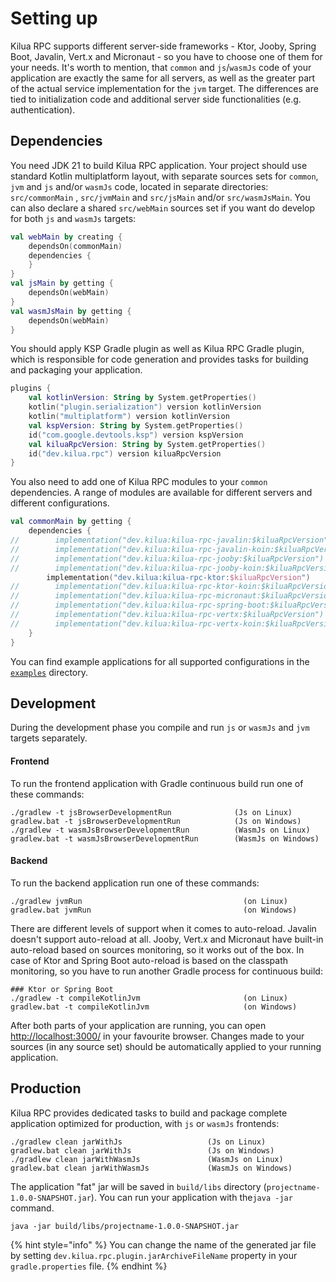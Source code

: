 # Setting up

Kilua RPC supports different server-side frameworks - Ktor, Jooby, Spring Boot, Javalin, Vert.x and Micronaut - so you have to choose one of them for your needs. It's worth to mention, that `common` and `js`/`wasmJs` code of your application are exactly the same for all servers, as well as the greater part of the actual service implementation for the `jvm` target. The differences are tied to initialization code and additional server side functionalities (e.g. authentication).

## Dependencies

You need JDK 21 to build Kilua RPC application. Your project should use standard Kotlin multiplatform layout, with separate sources sets for `common`, `jvm` and `js` and/or `wasmJs` code, located in separate directories: `src/commonMain` , `src/jvmMain`  and `src/jsMain` and/or `src/wasmJsMain`. You can also declare a shared `src/webMain` sources set if you want do develop for both `js` and `wasmJs` targets:

```kotlin
val webMain by creating {
    dependsOn(commonMain)
    dependencies {
    }
}
val jsMain by getting {
    dependsOn(webMain)
}
val wasmJsMain by getting {
    dependsOn(webMain)
}
```

You should apply KSP Gradle plugin as well as Kilua RPC Gradle plugin, which is responsible for code generation and provides tasks for building and packaging your application.

```kotlin
plugins {
    val kotlinVersion: String by System.getProperties()
    kotlin("plugin.serialization") version kotlinVersion
    kotlin("multiplatform") version kotlinVersion
    val kspVersion: String by System.getProperties()
    id("com.google.devtools.ksp") version kspVersion
    val kiluaRpcVersion: String by System.getProperties()
    id("dev.kilua.rpc") version kiluaRpcVersion
}
```

You also need to add one of Kilua RPC modules to your `common` dependencies. A range of modules are available for different servers and different configurations.&#x20;

```kotlin
val commonMain by getting {
    dependencies {
//        implementation("dev.kilua:kilua-rpc-javalin:$kiluaRpcVersion")
//        implementation("dev.kilua:kilua-rpc-javalin-koin:$kiluaRpcVersion")
//        implementation("dev.kilua:kilua-rpc-jooby:$kiluaRpcVersion")
//        implementation("dev.kilua:kilua-rpc-jooby-koin:$kiluaRpcVersion")
        implementation("dev.kilua:kilua-rpc-ktor:$kiluaRpcVersion")
//        implementation("dev.kilua:kilua-rpc-ktor-koin:$kiluaRpcVersion")
//        implementation("dev.kilua:kilua-rpc-micronaut:$kiluaRpcVersion")
//        implementation("dev.kilua:kilua-rpc-spring-boot:$kiluaRpcVersion")
//        implementation("dev.kilua:kilua-rpc-vertx:$kiluaRpcVersion")
//        implementation("dev.kilua:kilua-rpc-vertx-koin:$kiluaRpcVersion")
    }
}
```

You can find example applications for all supported configurations in the [`examples`](https://github.com/rjaros/kilua-rpc/tree/main/examples) directory.

## Development

During the development phase you compile and run `js` or `wasmJs` and `jvm` targets separately.

#### Frontend

To run the frontend application with Gradle continuous build run one of these commands:

```
./gradlew -t jsBrowserDevelopmentRun              (Js on Linux)
gradlew.bat -t jsBrowserDevelopmentRun            (Js on Windows)
./gradlew -t wasmJsBrowserDevelopmentRun          (WasmJs on Linux)
gradlew.bat -t wasmJsBrowserDevelopmentRun        (WasmJs on Windows)
```

#### Backend

To run the backend application run one of these commands:

```
./gradlew jvmRun                                    (on Linux)
gradlew.bat jvmRun                                  (on Windows)
```

There are different levels of support when it comes to auto-reload. Javalin doesn't support auto-reload at all. Jooby, Vert.x and Micronaut have built-in auto-reload based on sources monitoring, so it works out of the box. In case of Ktor and Spring Boot auto-reload is based on the classpath monitoring, so you have to run another Gradle process for continuous build:

```
### Ktor or Spring Boot
./gradlew -t compileKotlinJvm                       (on Linux)
gradlew.bat -t compileKotlinJvm                     (on Windows)
```

After both parts of your application are running, you can open [http://localhost:3000/](http://localhost:3000/) in your favourite browser. Changes made to your sources (in any source set) should be automatically applied to your running application.&#x20;

## Production

Kilua RPC provides dedicated tasks to build and package complete application optimized for production, with `js` or `wasmJs` frontends:

```
./gradlew clean jarWithJs                   (Js on Linux)
gradlew.bat clean jarWithJs                 (Js on Windows)
./gradlew clean jarWithWasmJs               (WasmJs on Linux)
gradlew.bat clean jarWithWasmJs             (WasmJs on Windows)
```

The application "fat" jar will be saved in `build/libs` directory (`projectname-1.0.0-SNAPSHOT.jar`). You can run your application with  the`java -jar` command.

```
java -jar build/libs/projectname-1.0.0-SNAPSHOT.jar
```

{% hint style="info" %}
You can change the name of the generated jar file by setting `dev.kilua.rpc.plugin.jarArchiveFileName` property in your `gradle.properties` file.
{% endhint %}
